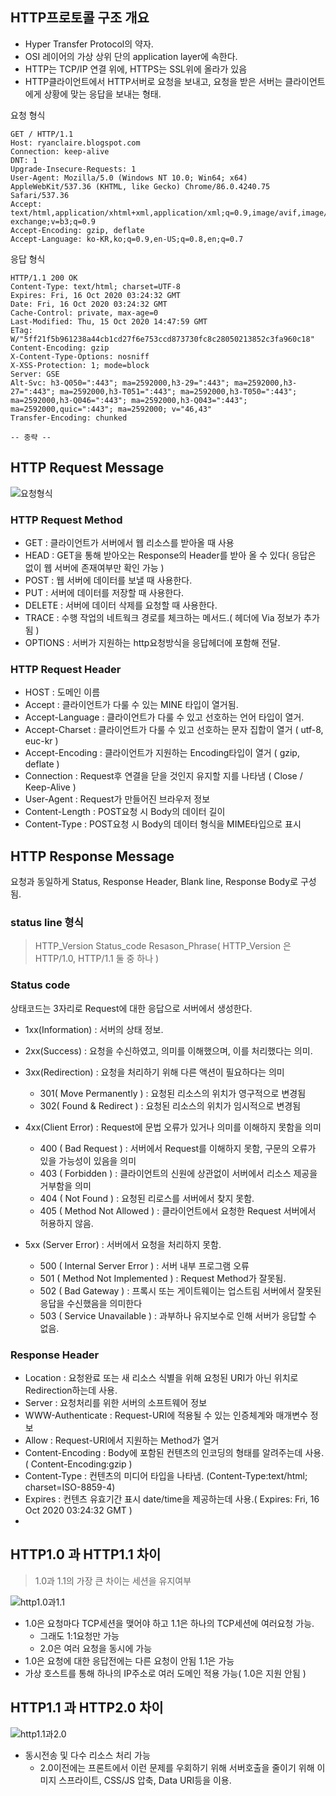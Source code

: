 ## HTTP프로토콜 구조 개요

- Hyper Transfer Protocol의 약자.
- OSI 레이어의 가상 상위 단의 application layer에 속한다.
- HTTP는 TCP/IP 연결 위에, HTTPS는 SSL위에 올라가 있음
- HTTP클라이언트에서 HTTP서버로 요청을 보내고, 요청을 받은 서버는 클라이언트에게 상황에 맞는 응답을 보내는 형태.

요청 형식

```text
GET / HTTP/1.1
Host: ryanclaire.blogspot.com
Connection: keep-alive
DNT: 1
Upgrade-Insecure-Requests: 1
User-Agent: Mozilla/5.0 (Windows NT 10.0; Win64; x64) AppleWebKit/537.36 (KHTML, like Gecko) Chrome/86.0.4240.75 Safari/537.36
Accept: text/html,application/xhtml+xml,application/xml;q=0.9,image/avif,image/webp,image/apng,*/*;q=0.8,application/signed-exchange;v=b3;q=0.9
Accept-Encoding: gzip, deflate
Accept-Language: ko-KR,ko;q=0.9,en-US;q=0.8,en;q=0.7
```

응답 형식

```text
HTTP/1.1 200 OK
Content-Type: text/html; charset=UTF-8
Expires: Fri, 16 Oct 2020 03:24:32 GMT
Date: Fri, 16 Oct 2020 03:24:32 GMT
Cache-Control: private, max-age=0
Last-Modified: Thu, 15 Oct 2020 14:47:59 GMT
ETag: W/"5ff21f5b961238a44cb1cd27f6e753ccd873730fc8c28050213852c3fa960c18"
Content-Encoding: gzip
X-Content-Type-Options: nosniff
X-XSS-Protection: 1; mode=block
Server: GSE
Alt-Svc: h3-Q050=":443"; ma=2592000,h3-29=":443"; ma=2592000,h3-27=":443"; ma=2592000,h3-T051=":443"; ma=2592000,h3-T050=":443"; ma=2592000,h3-Q046=":443"; ma=2592000,h3-Q043=":443"; ma=2592000,quic=":443"; ma=2592000; v="46,43"
Transfer-Encoding: chunked

-- 중략 --
```

## HTTP Request Message

![요청형식](./images/request_message.png)

### HTTP Request Method

- GET : 클라이언트가 서버에서 웹 리소스를 받아올 때 사용
- HEAD : GET을 통해 받아오는 Response의 Header를 받아 올 수 있다( 응답은 없이 웹 서버에 존재여부만 확인 가능 )
- POST : 웹 서버에 데이터를 보낼 때 사용한다.
- PUT : 서버에 데이터를 저장할 때 사용한다.
- DELETE : 서버에 데이터 삭제를 요청할 때 사용한다.
- TRACE : 수행 작업의 네트웍크 경로를 체크하는 메서드.( 헤더에 Via 정보가 추가됨 )
- OPTIONS : 서버가 지원하는 http요청방식을 응답헤더에 포함해 전달.

### HTTP Request Header

- HOST : 도메인 이름
- Accept : 클라이언트가 다룰 수 있는 MINE 타입이 열거됨.
- Accept-Language : 클라이언트가 다룰 수 있고 선호하는 언어 타입이 열거.
- Accept-Charset : 클라이언트가 다룰 수 있고 선호하는 문자 집합이 열거 ( utf-8, euc-kr )
- Accept-Encoding : 클라이언트가 지원하는 Encoding타입이 열거 ( gzip, deflate )
- Connection : Request후 연결을 닫을 것인지 유지할 지를 나타냄 ( Close / Keep-Alive )
- User-Agent : Request가 만들어진 브라우저 정보
- Content-Length : POST요청 시 Body의 데이터 길이
- Content-Type : POST요청 시 Body의 데이터 형식을 MIME타입으로 표시

## HTTP Response Message

요청과 동일하게 Status, Response Header, Blank line, Response Body로 구성됨.

### status line 형식

> HTTP_Version Status_code Resason_Phrase( HTTP_Version 은 HTTP/1.0, HTTP/1.1 둘 중 하나 )

### Status code

상태코드는 3자리로 Request에 대한 응답으로 서버에서 생성한다.

- 1xx(Information) : 서버의 상태 정보.
- 2xx(Success) : 요청을 수신하였고, 의미를 이해했으며, 이를 처리했다는 의미.
- 3xx(Redirection) : 요청을 처리하기 위해 다른 액션이 필요하다는 의미

  - 301( Move Permanently ) : 요청된 리소스의 위치가 영구적으로 변경됨
  - 302( Found & Redirect ) : 요청된 리소스의 위치가 임시적으로 변경됨

- 4xx(Client Error) : Request에 문법 오류가 있거나 의미를 이해하지 못함을 의미
  - 400 ( Bad Request ) : 서버에서 Request를 이해하지 못함, 구문의 오류가 있을 가능성이 있음을 의미
  - 403 ( Forbidden ) : 클라이언트의 신원에 상관없이 서버에서 리소스 제공을 거부함을 의미
  - 404 ( Not Found ) : 요청된 리로스를 서버에서 찾지 못함.
  - 405 ( Method Not Allowed ) : 클라이언트에서 요청한 Request 서버에서 허용하지 않음.
- 5xx (Server Error) : 서버에서 요청을 처리하지 못함.
  - 500 ( Internal Server Error ) : 서버 내부 프로그램 오류
  - 501 ( Method Not Implemented ) : Request Method가 잘못됨.
  - 502 ( Bad Gateway ) : 프록시 또는 게이트웨이는 업스트림 서버에서 잘못된 응답을 수신했음을 의미한다
  - 503 ( Service Unavailable ) : 과부하나 유지보수로 인해 서버가 응답할 수 없음.

### Response Header

- Location : 요청완료 또는 새 리소스 식별을 위해 요청된 URI가 아닌 위치로 Redirection하는데 사용.
- Server : 요청처리를 위한 서버의 소프트웨어 정보
- WWW-Authenticate : Request-URI에 적용될 수 있는 인증체계와 매개변수 정보
- Allow : Request-URI에서 지원하는 Method가 열거
- Content-Encoding : Body에 포함된 컨텐츠의 인코딩의 형태를 알려주는데 사용.( Content-Encoding:gzip )
- Content-Type : 컨텐츠의 미디어 타입을 나타냄. (Content-Type:text/html; charset=ISO-8859-4)
- Expires : 컨텐츠 유효기간 표시 date/time을 제공하는데 사용.( Expires: Fri, 16 Oct 2020 03:24:32 GMT )
-

## HTTP1.0 과 HTTP1.1 차이

> 1.0과 1.1의 가장 큰 차이는 세션을 유지여부

![http1.0과1.1](images/http1.0_1.1.png)

- 1.0은 요청마다 TCP세션을 맺어야 하고 1.1은 하나의 TCP세션에 여러요청 가능.
  - 그래도 1:1요청만 가능
  - 2.0은 여러 요청을 동시에 가능
- 1.0은 요청에 대한 응답전에는 다른 요청이 안됨 1.1은 가능
- 가상 호스트를 통해 하나의 IP주소로 여러 도메인 적용 가능( 1.0은 지원 안됨 )

## HTTP1.1 과 HTTP2.0 차이

![http1.1과2.0](images/http1.1_2.0.png)

- 동시전송 및 다수 리소스 처리 가능
  - 2.0이전에는 프론트에서 이런 문제를 우회하기 위해 서버호출을 줄이기 위해 이미지 스프라이트, CSS/JS 압축, Data URI등을 이용.
